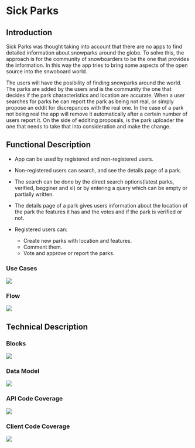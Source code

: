 # Sick Parks

## Introduction

Sick Parks was thought taking into account that there are no apps to find detailed information about snowparks around the globe. To solve this, the approach is for the community of snowboarders to be the one that provides the information. In this way the app tries to bring some aspects of the open source into the snwoboard world.

The users will have the posibility of finding snowparks around the world. The parks are added by the users and is the community the one that decides if the park characteristics and location are accurate. When a user searches for parks he can report the park as being not real, or simply propose an eddit for discrepances with the real one. In the case of a park not being real the app will remove it automatically after a certain number of users report it. On the side of edditing proposals, is the park uploader the one that needs to take that into consideration and make the change.

## Functional Description

- App can be used by registered and non-registered users.

- Non-registered users can search, and see the details page of a park.

- The search can be done by the direct search options(latest parks, verified, begginer and xl) or by entering a query which can be empty or partially written.

- The details page of a park gives users information about the location of the park the features it has and the votes and if the park is verified or not.

- Registered users can:
    - Create new parks with location and features.
    - Comment them.
    - Vote and approve or report the parks.

### Use Cases

![](./images/use-cases.png)

### Flow

![](./images/flow.png)

## Technical Description

### Blocks

![](./images/block.png)

### Data Model

![](./images/data-model.png)

### API Code Coverage

![](./images/code-coverage-api.png)

### Client Code Coverage

![](./images/code-coverage-client.png)